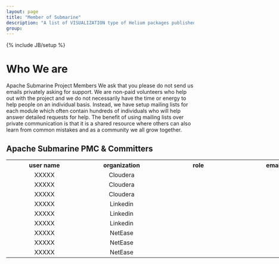 ```yaml
---
layout: page
title: "Member of Submarine"
description: "A list of VISUALIZATION type of Helium packages published in npm registry: https://www.npmjs.com/"
group:
---
```

<!--
Licensed under the Apache License, Version 2.0 (the "License");
you may not use this file except in compliance with the License.
You may obtain a copy of the License at

http://www.apache.org/licenses/LICENSE-2.0

Unless required by applicable law or agreed to in writing, software
distributed under the License is distributed on an "AS IS" BASIS,
WITHOUT WARRANTIES OR CONDITIONS OF ANY KIND, either express or implied.
See the License for the specific language governing permissions and
limitations under the License.
-->
{% include JB/setup %}

# Who We are

Apache Submarine Project Members
We ask that you please do not send us emails privately asking for support. We are non-paid volunteers who help out with the project and we do not necessarily have the time or energy to help people on an individual basis. Instead, we have setup mailing lists for each module which often contain hundreds of individuals who will help answer detailed requests for help. The benefit of using mailing lists over private communication is that it is a shared resource where others can also learn from common mistakes and as a community we all grow together.


## Apache Submarine PMC & Committers
<table class="table-configuration" style="width: 820px;">
  <tr style="width: 100%;">
    <th style="width: 205px;">user name</th>
    <th style="width: 205px;">organization</th>
    <th style="width: 205px;">role</th>
    <th style="width: 205px;">email</th>
  </tr>
  <tr style="width: 100%;">
    <td style="width: 205px; vertical-align: middle; text-align: center;">XXXXX</td>
    <td style="width: 205px; vertical-align: middle; text-align: center;">Cloudera</td>
    <td style="width: 205px; vertical-align: middle; text-align: center;"></td>
    <td style="width: 205px; vertical-align: middle; text-align: center;"></td>
  </tr>
  <tr>
    <td style="width: 205px; vertical-align: middle; text-align: center;">XXXXX</td>
    <td style="width: 205px; vertical-align: middle; text-align: center;">Cloudera</td>
    <td style="width: 205px; vertical-align: middle; text-align: center;"></td>
    <td style="width: 205px; vertical-align: middle; text-align: center;"></td>
  </tr>
  <tr>
    <td style="width: 205px; vertical-align: middle; text-align: center;">XXXXX</td>
    <td style="width: 205px; vertical-align: middle; text-align: center;">Cloudera</td>
    <td style="width: 205px; vertical-align: middle; text-align: center;"></td>
    <td style="width: 205px; vertical-align: middle; text-align: center;"></td>
  </tr>
  <tr>
    <td style="width: 205px; vertical-align: middle; text-align: center;">XXXXX</td>
    <td style="width: 205px; vertical-align: middle; text-align: center;">Linkedin</td>
    <td style="width: 205px; vertical-align: middle; text-align: center;"></td>
    <td style="width: 205px; vertical-align: middle; text-align: center;"></td>
  </tr>
  <tr>
    <td style="width: 205px; vertical-align: middle; text-align: center;">XXXXX</td>
    <td style="width: 205px; vertical-align: middle; text-align: center;">Linkedin</td>
    <td style="width: 205px; vertical-align: middle; text-align: center;"></td>
    <td style="width: 205px; vertical-align: middle; text-align: center;"></td>
  </tr>
  <tr>
    <td style="width: 205px; vertical-align: middle; text-align: center;">XXXXX</td>
    <td style="width: 205px; vertical-align: middle; text-align: center;">Linkedin</td>
    <td style="width: 205px; vertical-align: middle; text-align: center;"></td>
    <td style="width: 205px; vertical-align: middle; text-align: center;"></td>
  </tr>
  <tr>
    <td style="width: 205px; vertical-align: middle; text-align: center;">XXXXX</td>
    <td style="width: 205px; vertical-align: middle; text-align: center;">NetEase</td>
    <td style="width: 205px; vertical-align: middle; text-align: center;"></td>
    <td style="width: 205px; vertical-align: middle; text-align: center;"></td>
  </tr>
  <tr>
    <td style="width: 205px; vertical-align: middle; text-align: center;">XXXXX</td>
    <td style="width: 205px; vertical-align: middle; text-align: center;">NetEase</td>
    <td style="width: 205px; vertical-align: middle; text-align: center;"></td>
    <td style="width: 205px; vertical-align: middle; text-align: center;"></td>
  </tr>
  <tr>
    <td style="width: 205px; vertical-align: middle; text-align: center;">XXXXX</td>
    <td style="width: 205px; vertical-align: middle; text-align: center;">NetEase</td>
    <td style="width: 205px; vertical-align: middle; text-align: center;"></td>
    <td style="width: 205px; vertical-align: middle; text-align: center;"></td>
  </tr>
</table>
